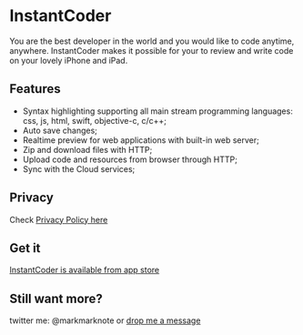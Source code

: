 # InstantCoder

You are the best developer in the world and you would like to code anytime, anywhere. InstantCoder makes it possible for your to review and write code on your lovely iPhone and iPad.


## Features
- Syntax highlighting supporting all main stream programming languages: css, js, html, swift, objective-c, c/c++;
- Auto save changes;
- Realtime preview for web applications with built-in web server;
- Zip and download files with HTTP;
- Upload code and resources from browser through HTTP;
- Sync with the Cloud services;

## Privacy

Check [Privacy Policy here](privacy)

## Get it
[InstantCoder is available from app store](https://itunes.apple.com/app/instantcoder/id1067517686)


## Still want  more?
twitter me: @markmarknote
or [drop me a message](marknotesapp@gmail.com)
